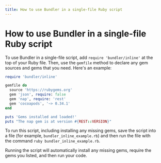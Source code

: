 ```yaml
---
title: How to use Bundler in a single-file Ruby script
---
```


# How to use Bundler in a single-file Ruby script

To use Bundler in a single-file script, add `require 'bundler/inline'` at the top of your Ruby file. Then, use the `gemfile` method to declare any gem sources and gems that you need. Here's an example:

~~~ ruby
require 'bundler/inline'

gemfile do
  source 'https://rubygems.org'
  gem 'json', require: false
  gem 'nap', require: 'rest'
  gem 'cocoapods', '~> 0.34.1'
end

puts 'Gems installed and loaded!'
puts "The nap gem is at version #{REST::VERSION}"
~~~

To run this script, including installing any missing gems, save the script into a file (for example, `bundler_inline_example.rb`) and then run the file with the command `ruby bundler_inline_example.rb`.

Running the script will automatically install any missing gems, require the gems you listed, and then run your code.
